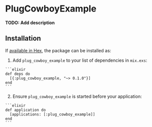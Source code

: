 # PlugCowboyExample

**TODO: Add description**

## Installation

If [available in Hex](https://hex.pm/docs/publish), the package can be installed as:

  1. Add `plug_cowboy_example` to your list of dependencies in `mix.exs`:

    ```elixir
    def deps do
      [{:plug_cowboy_example, "~> 0.1.0"}]
    end
    ```

  2. Ensure `plug_cowboy_example` is started before your application:

    ```elixir
    def application do
      [applications: [:plug_cowboy_example]]
    end
    ```

